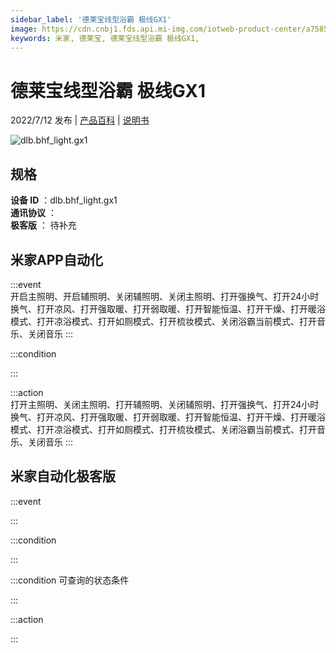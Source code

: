 ```yaml
---
sidebar_label: '德莱宝线型浴霸 极线GX1'
image: https://cdn.cnbj1.fds.api.mi-img.com/iotweb-product-center/a7585f6df7a343e287658120e0725c1f_1640671042289.png?GalaxyAccessKeyId=AKVGLQWBOVIRQ3XLEW&Expires=9223372036854775807&Signature=sCcgmjHbY6v9LPZ/wup6HrJYDxE=
keywords: 米家, 德莱宝, 德莱宝线型浴霸 极线GX1, 
---
```

# 德莱宝线型浴霸 极线GX1

2022/7/12 发布 | [产品百科](https://home.mi.com/webapp/content/baike/product/index.html?model=dlb.bhf_light.gx1/) | [说明书](https://home.mi.com/views/introduction.html?model=dlb.bhf_light.gx1&region=cn)

![dlb.bhf_light.gx1](https://cdn.cnbj1.fds.api.mi-img.com/iotweb-product-center/a7585f6df7a343e287658120e0725c1f_1640671042289.png?GalaxyAccessKeyId=AKVGLQWBOVIRQ3XLEW&Expires=9223372036854775807&Signature=sCcgmjHbY6v9LPZ/wup6HrJYDxE=)

## 规格  
> 
**设备 ID** ：dlb.bhf_light.gx1  
**通讯协议** ：  
**极客版**  ： 待补充 


## 米家APP自动化  

:::event  
开启主照明、开启辅照明、关闭辅照明、关闭主照明、打开强换气、打开24小时换气、打开凉风、打开强取暖、打开弱取暖、打开智能恒温、打开干燥、打开暖浴模式、打开凉浴模式、打开如厕模式、打开梳妆模式、关闭浴霸当前模式、打开音乐、关闭音乐
:::

:::condition  

:::

:::action   
打开主照明、关闭主照明、打开辅照明、关闭辅照明、打开强换气、打开24小时换气、打开凉风、打开强取暖、打开弱取暖、打开智能恒温、打开干燥、打开暖浴模式、打开凉浴模式、打开如厕模式、打开梳妆模式、关闭浴霸当前模式、打开音乐、关闭音乐
:::

## 米家自动化极客版  

:::event  

:::

:::condition  

:::

:::condition 可查询的状态条件  

:::

:::action  

:::

        

